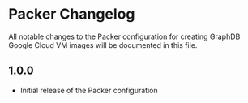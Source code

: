 # Packer Changelog

All notable changes to the Packer configuration for creating GraphDB Google Cloud VM images will be documented in this file.

## 1.0.0

- Initial release of the Packer configuration
